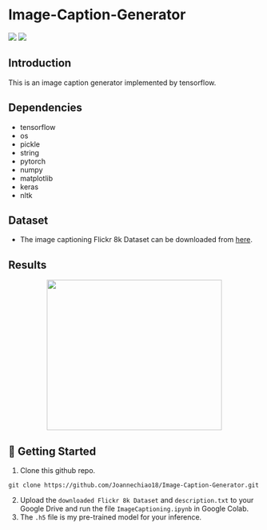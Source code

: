 # Image-Caption-Generator

![](https://img.shields.io/badge/keras-orange)
![](https://img.shields.io/badge/tensorflow-blue)


## Introduction
This is an image caption generator implemented by tensorflow.

## Dependencies
* tensorflow 
* os 
* pickle 
* string 
* pytorch 
* numpy  
* matplotlib 
* keras 
* nltk

## Dataset
* The image captioning Flickr 8k Dataset can be downloaded from [here](https://www.kaggle.com/datasets/adityajn105/flickr8k).

## Results

<p align="center">
  <a href="#">
    <img src="https://user-images.githubusercontent.com/84509949/201937803-c449d9f1-b8f9-405c-97f4-6d37d0a00c35.jpg" width="350" height="300" />
  </a>
</p>

## 🔨 Getting Started
1. Clone this github repo. 
```
git clone https://github.com/Joannechiao18/Image-Caption-Generator.git
```
2. Upload the `downloaded Flickr 8k Dataset` and `description.txt` to your Google Drive and run the file `ImageCaptioning.ipynb` in Google Colab.
3. The `.h5` file is my pre-trained model for your inference. 


